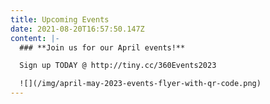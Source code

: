 ```yaml
---
title: Upcoming Events
date: 2021-08-20T16:57:50.147Z
content: |-
  ### **Join us for our April events!**

  Sign up TODAY @ http://tiny.cc/360Events2023

  ![](/img/april-may-2023-events-flyer-with-qr-code.png)
---
```

